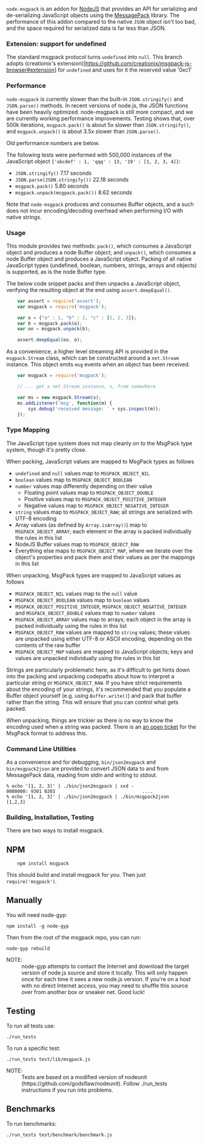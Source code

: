 `node-msgpack` is an addon for [NodeJS](http://nodejs.org) that provides an
API for serializing and de-serializing JavaScript objects using the
[MessagePack](http://msgpack.sourceforge.net) library. The performance of this
addon compared to the native `JSON` object isn't too bad, and the space
required for serialized data is far less than JSON.

### Extension: support for undefined
The standard msgpack protocol turns `undefined` into `null`.
This branch adopts (creationix's extension)[https://github.com/creationix/msgpack-js-browser#extension]
for `undefined` and uses for it the reserved value '0xc1'

### Performance

`node-msgpack` is currently slower than the built-in `JSON.stringify()` and
`JSON.parse()` methods.  In recent versions of node.js, the JSON functions
have been heavily optimized.  node-msgpack is still more compact, and we are
currently working performance improvements.  Testing shows that, over 500k
iterations, `msgpack.pack()` is about 5x slower than `JSON.stringify()`, and
`msgpack.unpack()` is about 3.5x slower than `JSON.parse()`.

Old performance numbers are below.

The following tests were performed with 500,000 instances of
the JavaScript object `{'abcdef' : 1, 'qqq' : 13, '19' : [1, 2, 3, 4]}`:

   * `JSON.stringify()` 7.17 seconds
   * `JSON.parse(JSON.stringify())` 22.18 seconds
   * `msgpack.pack()` 5.80 seconds
   * `msgpack.unpack(msgpack.pack())` 8.62 seconds

Note that `node-msgpack` produces and consumes Buffer objects, and a such does
not incur encoding/decoding overhead when performing I/O with native strings.

### Usage

This module provides two methods: `pack()`, which consumes a JavaScript object
and produces a node Buffer object; and `unpack()`, which consumes a node Buffer
object and produces a JavaScript object. Packing of all native JavaScript types
(undefined, boolean, numbers, strings, arrays and objects) is supported, as
is the node Buffer type.

The below code snippet packs and then unpacks a JavaScript object, verifying
the resulting object at the end using `assert.deepEqual()`.

```javascript
    var assert = require('assert');
    var msgpack = require('msgpack');

    var o = {"a" : 1, "b" : 2, "c" : [1, 2, 3]};
    var b = msgpack.pack(o);
    var oo = msgpack.unpack(b);

    assert.deepEqual(oo, o);
```

As a convenience, a higher level streaming API is provided in the
`msgpack.Stream` class, which can be constructed around a `net.Stream`
instance. This object emits `msg` events when an object has been received.

```javascript
    var msgpack = require('msgpack');

    // ... get a net.Stream instance, s, from somewhere

    var ms = new msgpack.Stream(s);
    ms.addListener('msg', function(m) {
        sys.debug('received message: ' + sys.inspect(m));
    });
```

### Type Mapping

The JavaScript type system does not map cleanly on to the MsgPack type system,
though it's pretty close.

When packing, JavaScript values are mapped to MsgPack types as follows

   * `undefined` and `null` values map to `MSGPACK_OBJECT_NIL`
   * `boolean` values map to `MSGPACK_OBJECT_BOOLEAN`
   * `number` values map differently depending on their value
      * Floating point values map to `MSGPACK_OBJECT_DOUBLE`
      * Positive values map to `MSGPACK_OBJECT_POSITIVE_INTEGER`
      * Negative values map to `MSGPACK_OBJECT_NEGATIVE_INTEGER`
   * `string` values map to `MSGPACK_OBJECT_RAW`; all strings are serialized
     with UTF-8 encoding
   * Array values (as defined by `Array.isArray()`) map to
     `MSGPACK_OBJECT_ARRAY`; each element in the array is packed individually
     the rules in this list
   * NodeJS Buffer values map to `MSGPACK_OBJECT_RAW`
   * Everything else maps to `MSGPACK_OBJECT_MAP`, where we iterate over
     the object's properties and pack them and their values as per the
     mappings in this list

When unpacking, MsgPack types are mapped to JavaScript values as follows

   * `MSGPACK_OBJECT_NIL` values map to the `null` value
   * `MSGPACK_OBJECT_BOOLEAN` values map to `boolean` values
   * `MSGPACK_OBJECT_POSITIVE_INTEGER`, `MSGPACK_OBJECT_NEGATIVE_INTEGER` and
     `MSGPACK_OBJECT_DOUBLE` values map to `number` values
   * `MSGPACK_OBJECT_ARRAY` values map to arrays; each object in the array is
      packed individually using the rules in this list
   * `MSGPACK_OBJECT_RAW` values are mapped to `string` values; these values are
      unpacked using either UTF-8 or ASCII encoding, depending on the contents
      of the raw buffer
   * `MSGPACK_OBJECT_MAP` values are mapped to JavaScript objects; keys and
      values are unpacked individually using the rules in this list

Strings are particularly problematic here, as it's difficult to get hints down
into the packing and unpacking codepaths about how to interpret a particular
string or `MSGPACK_OBJECT_RAW`. If you have strict requirements about the
encoding of your strings, it's recommended that you populate a Buffer object
yourself (e.g. using `Buffer.write()`) and pack that buffer rather than the
string. This will ensure that you can control what gets packed.

When unpacking, things are trickier as there is no way to know the encoding
used when a string was packed. There is an [an open
ticket](http://github.com/msgpack/msgpack/issues/issue/13) for the MsgPack
format to address this.

### Command Line Utilities

As a convenience and for debugging, `bin/json2msgpack` and `bin/msgpack2json`
are provided to convert JSON data to and from MessagePack data, reading from
stdin and writing to stdout.

    % echo '[1, 2, 3]' | ./bin/json2msgpack | xxd -
    0000000: 9301 0203                                ....
    % echo '[1, 2, 3]' | ./bin/json2msgpack | ./bin/msgpack2json
    [1,2,3]

### Building, Installation, Testing

There are two ways to install msgpack.

## NPM

		npm install msgpack

This should build and install msgpack for you. Then just `require('msgpack')`.

## Manually

You will need node-gyp:

    npm install -g node-gyp

Then from the root of the msgpack repo, you can run:

    node-gyp rebuild

<dl>
  <dt>NOTE:</dt>
  <dd>
    node-gyp attempts to contact the Internet and download the target version
    of node.js source and store it locally.  This will only happen once for
    each time it sees a new node.js version.  If you're on a host with no
    direct Internet access, you may need to shuffle this source over from
    another box or sneaker net.  Good luck!
  </dd>
</dl>

## Testing

To run all tests use:

    ./run_tests

To run a specific test:

    ./run_tests test/lib/msgpack.js

<dl>
  <dt>NOTE:</dt>
  <dd>
    Tests are based on a modified version of
    nodeunit (https://github.com/godsflaw/nodeunit).
    Follow ./run_tests instructions if you run into problems.
  </dd>
</dl>

## Benchmarks

To run benchmarks:

    ./run_tests test/benchmark/benchmark.js
